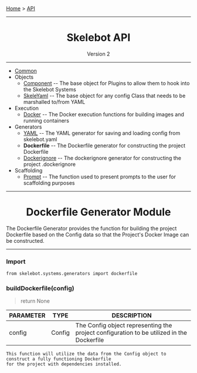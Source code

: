 [Home](../index.md) > [API](../api.md)

---

<h1 align='center'>Skelebot API</h1>
<div align='center'>Version 2</div>

---

- [Common](common.md)
- Objects
  - [Component](component.md) -- The base object for Plugins to allow them to hook into the Skelebot Systems
  - [SkeleYaml](skeleyaml.md) -- The base object for any config Class that needs to be marshalled to/from YAML
- Execution
  - [Docker](docker.md) -- The Docker execution functions for building images and running containers
- Generators
  - [YAML](yaml.md) -- The YAML generator for saving and loading config from skelebot.yaml
  - **Dockerfile** -- The Dockerfile generator for constructing the project Dockerfile
  - [Dockerignore](dockerignore.md) -- The dockerignore generator for constructing the project .dockerignore
- Scaffolding
  - [Prompt](prompt.md) -- The function used to present prompts to the user for scaffolding purposes

---

<h1 align='center'>Dockerfile Generator Module</h1>

The Dockerfile Generator provides the function for building the project Dockerfile based on the
Config data so that the Project's Docker Image can be constructed.

---

<h3 align='left'>Import</h3>

```
from skelebot.systems.generators import dockerfile
```

<h3 align='left'>buildDockerfile(config)</h3>

> return None

| PARAMETER | TYPE   | DESCRIPTION                                                                               |
|-----------|--------|-------------------------------------------------------------------------------------------|
| config    | Config | The Config object representing the project configuration to be utilized in the Dockerfile |

```
This function will utilize the data from the Config object to construct a fully functioning Dockerfile
for the project with dependencies installed.
```
